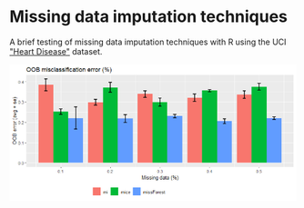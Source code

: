 # Missing data imputation techniques

A brief testing of missing data imputation techniques with R using the UCI ["Heart Disease"](https://archive.ics.uci.edu/ml/datasets/Heart+Disease) dataset.




![CV error](https://github.com/mfiorani/miss-data/raw/master/img/plot.png "CV OOB error")
